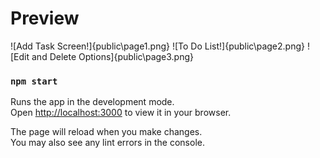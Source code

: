 # Preview
![Add Task Screen!]{public\page1.png}
![To Do List!]{public\page2.png}
![Edit and Delete Options]{public\page3.png}
### `npm start`

Runs the app in the development mode.\
Open [http://localhost:3000](http://localhost:3000) to view it in your browser.

The page will reload when you make changes.\
You may also see any lint errors in the console.

